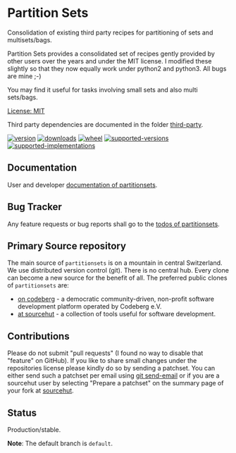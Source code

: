 # Partition Sets

Consolidation of existing third party recipes for partitioning of sets and multisets/bags.

Partition Sets provides a consolidated set of recipes gently provided by other
users over the years and under the MIT license. I modified these slightly so
that they now equally work under python2 and python3. All bugs are mine ;-)

You may find it useful for tasks involving small sets and also multi sets/bags.

[License: MIT](https://git.sr.ht/~sthagen/partitionsets/tree/default/item/LICENSE)

Third party dependencies are documented in the folder [third-party](docs/third-party/README.md).

[![version](https://img.shields.io/pypi/v/partitionsets.svg?style=flat)](https://pypi.python.org/pypi/partitionsets/)
[![downloads](https://pepy.tech/badge/partitionsets/month)](https://pepy.tech/project/partitionsets)
[![wheel](https://img.shields.io/pypi/wheel/partitionsets.svg?style=flat)](https://pypi.python.org/pypi/partitionsets/)
[![supported-versions](https://img.shields.io/pypi/pyversions/partitionsets.svg?style=flat)](https://pypi.python.org/pypi/partitionsets/)
[![supported-implementations](https://img.shields.io/pypi/implementation/partitionsets.svg?style=flat)](https://pypi.python.org/pypi/partitionsets/)

## Documentation

User and developer [documentation of partitionsets](https://codes.dilettant.life/docs/partitionsets).

## Bug Tracker

Any feature requests or bug reports shall go to the [todos of partitionsets](https://todo.sr.ht/~sthagen/partitionsets).

## Primary Source repository

The main source of `partitionsets` is on a mountain in central Switzerland.
We use distributed version control (git).
There is no central hub.
Every clone can become a new source for the benefit of all.
The preferred public clones of `partitionsets` are:

* [on codeberg](https://codeberg.org/sthagen/partitionsets) - a democratic community-driven, non-profit software development platform operated by Codeberg e.V.
* [at sourcehut](https://git.sr.ht/~sthagen/partitionsets) - a collection of tools useful for software development.

## Contributions

Please do not submit "pull requests" (I found no way to disable that "feature" on GitHub).
If you like to share small changes under the repositories license please kindly do so by sending a patchset.
You can either send such a patchset per email using [git send-email](https://git-send-email.io) or 
if you are a sourcehut user by selecting "Prepare a patchset" on the summary page of your fork at [sourcehut](https://git.sr.ht/).

## Status

Production/stable.

**Note**: The default branch is `default`.
